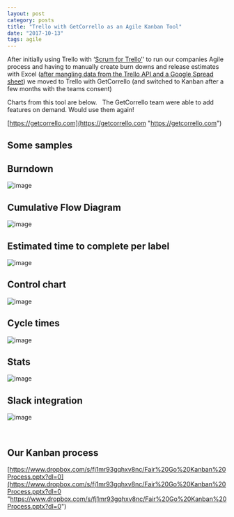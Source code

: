 ```yaml
---
layout: post
category: posts
title: "Trello with GetCorrello as an Agile Kanban Tool"
date: "2017-10-13"
tags: agile
---
```


After initially using Trello with ‘[Scrum for Trello’](http://scrumfortrello.com)' to run our companies Agile process and having to manually create burn downs and release estimates with Excel ([after mangling data from the Trello API and a Google Spread sheet](https://gist.github.com/chrismckelt/a8a7fb7cbf768e1423eb5da15070daa7)) we moved to Trello with GetCorrello (and switched to Kanban after a few months with the teams consent)

Charts from this tool are below.   The GetCorrello team were able to add features on demand. Would use them again!

[https://getcorrello.com](https://getcorrello.com "https://getcorrello.com")

## Some samples

## Burndown

![image](https://user-images.githubusercontent.com/662868/120944384-c32c8b00-c766-11eb-9e61-a4fb2fa33f6f.png)
## Cumulative Flow Diagram

![image](https://user-images.githubusercontent.com/662868/120944388-cd4e8980-c766-11eb-8bb5-8ea3aa1f1f2b.png)
## Estimated time to complete per label

![image](https://user-images.githubusercontent.com/662868/120944397-e0615980-c766-11eb-8982-44720758787e.png)


## Control chart

![image](https://user-images.githubusercontent.com/662868/120944414-f1aa6600-c766-11eb-82e4-d2b4c4f8f320.png)


## Cycle times

![image](https://user-images.githubusercontent.com/662868/120944434-05ee6300-c767-11eb-80db-a24a8520393c.png)

## Stats

![image](https://user-images.githubusercontent.com/662868/120944441-10a8f800-c767-11eb-8471-441968a75401.png)

## Slack integration

![image](https://user-images.githubusercontent.com/662868/120944444-1acaf680-c767-11eb-9226-01ecb21d655f.png)


 
## Our Kanban process

[https://www.dropbox.com/s/fj1mr93gqhxv8nc/Fair%20Go%20Kanban%20Process.pptx?dl=0](https://www.dropbox.com/s/fj1mr93gqhxv8nc/Fair%20Go%20Kanban%20Process.pptx?dl=0 "https://www.dropbox.com/s/fj1mr93gqhxv8nc/Fair%20Go%20Kanban%20Process.pptx?dl=0")
